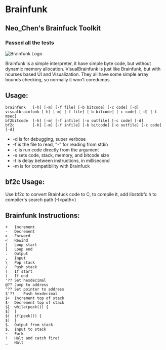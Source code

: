 # Brainfunk
## Neo_Chen's Brainfuck Toolkit
### Passed all the tests

![Brainfunk Logo](https://gitlab.com/Neo_Chen/Brainfunk/raw/master/Logo/Logo256px.png "Yes, this is our logo")

Brainfunk is a simple interpreter, it have simple byte code,
but without dynamic memory allocation. VisualBrainfunk is just
like Brainfunk, but with ncurses based UI and Visualization.
They all have some simple array bounds checking, so normally it won't coredumps.

## Usage:
	brainfunk	[-h] [-m] [-f file] [-b bitcode] [-c code] [-d]
	visualbrainfunk	[-h] [-m] [-f file] [-b bitcode] [-c code] [-d] [-t msec]
	bf2bitcode	[-h] [-m] [-f infile] [-o outfile] [-c code] [-d]
	bf2c		[-h] [-m] [-f infile] [-b bitcode] [-o outfile] [-c code] [-d]

* -d is for debugging, super verbose
* -f is the file to read, "-" for reading from stdin
* -c is run code directly from the argument
* -s sets code, stack, memory, and bitcode size
* -t is delay between instructions, in millisecond
* -m is for compatibility with Brainfuck


## bf2c Usage:
Use bf2c to convert Brainfuck code to C, to compile it, add libstdbfc.h to compiler's search path (-I\<path\>)

## Brainfunk Instructions:
	+	Increment
	-	Decrement
	>	Forward
	<	Rewind
	[	Loop start
	]	Loop end
	.	Output
	,	Input
	\	Pop stack
	/	Push stack
	(	If start
	)	If end
	'??	Set hexdecimal
	@??	Jump to address
	^??	Set pointer to address
	$'??	Push hexdecimal
	$+	Increment top of stack
	$-	Decrement top of stack
	$[	while(peek()) {
	$]	}
	$(	if(peek()) {
	$)	}
	$.	Output from stack
	$,	Input to stack
	~	Fork
	!	Halt and catch fire!
	_	Halt
